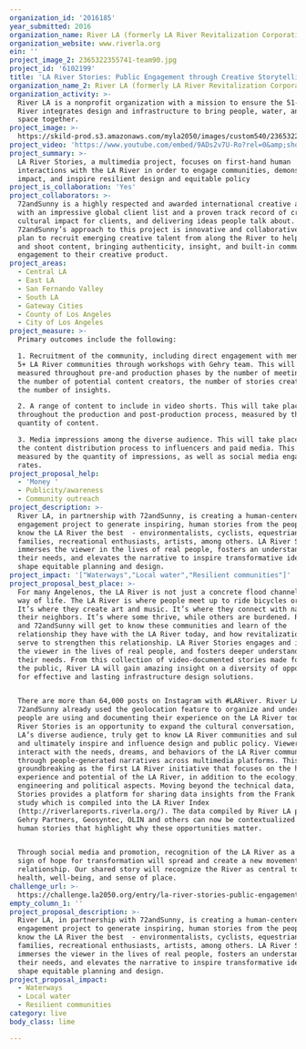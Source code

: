 ```yaml
---
organization_id: '2016185'
year_submitted: 2016
organization_name: River LA (formerly LA River Revitalization Corporation)
organization_website: www.riverla.org
ein: ''
project_image_2: 2365322355741-team90.jpg
project_id: '6102199'
title: 'LA River Stories: Public Engagement through Creative Storytelling'
organization_name_2: River LA (formerly LA River Revitalization Corporation)
organization_activity: >-
  River LA is a nonprofit organization with a mission to ensure the 51-mile LA
  River integrates design and infrastructure to bring people, water, and public
  space together.
project_image: >-
  https://skild-prod.s3.amazonaws.com/myla2050/images/custom540/2365322355741-team90.jpg
project_video: 'https://www.youtube.com/embed/9ADs2v7U-Ro?rel=0&amp;showinfo=0'
project_summary: >-
  LA River Stories, a multimedia project, focuses on first-hand human
  interactions with the LA River in order to engage communities, demonstrate
  impact, and inspire resilient design and equitable policy
project_is_collaboration: 'Yes'
project_collaborators: >-
  72andSunny is a highly respected and awarded international creative agency
  with an impressive global client list and a proven track record of creating
  cultural impact for clients, and delivering ideas people talk about.
  72andSunny’s approach to this project is innovative and collaborative; they
  plan to recruit emerging creative talent from along the River to help concept
  and shoot content, bringing authenticity, insight, and built-in community
  engagement to their creative product.
project_areas:
  - Central LA
  - East LA
  - San Fernando Valley
  - South LA
  - Gateway Cities
  - County of Los Angeles
  - City of Los Angeles
project_measure: >-
  Primary outcomes include the following: 

  1. Recruitment of the community, including direct engagement with members of
  5+ LA River communities through workshops with Gehry team. This will be
  measured throughout pre-and production phases by the number of meetings and
  the number of potential content creators, the number of stories created, and
  the number of insights.

  2. A range of content to include in video shorts. This will take place
  throughout the production and post-production process, measured by the
  quantity of content.

  3. Media impressions among the diverse audience. This will take place through
  the content distribution process to influencers and paid media. This will be
  measured by the quantity of impressions, as well as social media engagement
  rates.
project_proposal_help:
  - 'Money '
  - Publicity/awareness
  - Community outreach
project_description: >-
  River LA, in partnership with 72andSunny, is creating a human-centered public
  engagement project to generate inspiring, human stories from the people who
  know the LA River the best  - environmentalists, cyclists, equestrians, young
  families, recreational enthusiasts, artists, among others. LA River Stories
  immerses the viewer in the lives of real people, fosters an understanding of
  their needs, and elevates the narrative to inspire transformative ideas to
  shape equitable planning and design.
project_impact: '["Waterways","Local water","Resilient communities"]'
project_proposal_best_place: >-
  For many Angelenos, the LA River is not just a concrete flood channel, it’s a
  way of life. The LA River is where people meet up to ride bicycles or horses.
  It’s where they create art and music. It’s where they connect with nature and
  their neighbors. It’s where some thrive, while others are burdened. River LA
  and 72andSunny will get to know these communities and learn of the
  relationship they have with the LA River today, and how revitalization will
  serve to strengthen this relationship. LA River Stories engages and immerses
  the viewer in the lives of real people, and fosters deeper understanding of
  their needs. From this collection of video-documented stories made for and by
  the public, River LA will gain amazing insight on a diversity of opportunities
  for effective and lasting infrastructure design solutions. 


  There are more than 64,000 posts on Instagram with #LARiver. River LA and
  72andSunny already used the geolocation feature to organize and understand how
  people are using and documenting their experience on the LA River today.  LA
  River Stories is an opportunity to expand the cultural conversation, engage
  LA’s diverse audience, truly get to know LA River communities and subcultures,
  and ultimately inspire and influence design and public policy. Viewers will
  interact with the needs, dreams, and behaviors of the LA River community
  through people-generated narratives across multimedia platforms. This will be
  groundbreaking as the first LA River initiative that focuses on the human
  experience and potential of the LA River, in addition to the ecology,
  engineering and political aspects. Moving beyond the technical data, LA River
  Stories provides a platform for sharing data insights from the Frank Gehry-led
  study which is compiled into the LA River Index
  (http://riverlareports.riverla.org/). The data compiled by River LA partners
  Gehry Partners, Geosyntec, OLIN and others can now be contextualized through
  human stories that highlight why these opportunities matter. 


  Through social media and promotion, recognition of the LA River as a tangible
  sign of hope for transformation will spread and create a new movement, a new
  relationship. Our shared story will recognize the River as central to our
  health, well-being, and sense of place.
challenge_url: >-
  https://challenge.la2050.org/entry/la-river-stories-public-engagement-through-creative-storytelling
empty_column_1: ''
project_proposal_description: >-
  River LA, in partnership with 72andSunny, is creating a human-centered public
  engagement project to generate inspiring, human stories from the people who
  know the LA River the best  - environmentalists, cyclists, equestrians, young
  families, recreational enthusiasts, artists, among others. LA River Stories
  immerses the viewer in the lives of real people, fosters an understanding of
  their needs, and elevates the narrative to inspire transformative ideas to
  shape equitable planning and design.
project_proposal_impact:
  - Waterways
  - Local water
  - Resilient communities
category: live
body_class: lime

---
```

